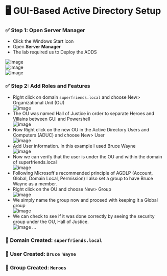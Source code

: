 # 🖥️ GUI-Based Active Directory Setup

### ✅ Step 1: Open Server Manager
- Click the Windows Start icon
- Open **Server Manager**
- The lab required us to Deploy the ADDS

![image](https://github.com/user-attachments/assets/c1a2b3f1-2396-400e-9e47-6c5040ac90a5) <br>
![image](https://github.com/user-attachments/assets/69e58729-da44-4c71-9719-3dd6e90b2729) <br>
![image](https://github.com/user-attachments/assets/a0e22441-cf38-4ee7-a51c-18933b721310) <br>

### ✅ Step 2: Add Roles and Features
- Right click on domain `superfriends.local` and choose New> Organizational Unit (OU) <br>
  ![image](https://github.com/user-attachments/assets/855fc326-efc5-46e1-897b-765b7085efc5) <br>
- The OU was named Hall of Justice in order to separate Heroes and Villains between GUI and Powershell <br>
  ![image](https://github.com/user-attachments/assets/71d6148e-dc4a-453a-b7e3-3437669d42de) <br>
- Now Right click on the new OU in the Active Directory Users and Computers (ADUC) and choose New> User <br>
![image](https://github.com/user-attachments/assets/68976562-4faf-42db-ae16-6a886ec9c719)
- Add User information. In this example I used Bruce Wayne <br>
![image](https://github.com/user-attachments/assets/fcf6d4c2-a6ad-429b-94fa-344bee36c20d) <br>
- Now we can verify that the user is under the OU and within the domain of superfriends.local <br>
![image](https://github.com/user-attachments/assets/69150e28-d403-4091-956d-0f68403405ad) <br>
- Following Microsoft's recommended principle of AGDLP (Account, Global, Domain Local, Permission) I also set a group to have Bruce Wayne as a member. <br>
- Right click on the OU and choose New> Group <br>
![image](https://github.com/user-attachments/assets/ea7e398c-9179-4c10-b9da-df6eb254ff4f) <br>
- We simply name the group now and proceed with keeping it a Global group <br>
![image](https://github.com/user-attachments/assets/ae330b66-2cfa-45b0-a099-c86040e1ae71) <br>
- We can check to see if it was done correctly by seeing the security group under the OU, Hall of Justice. <br>
![image](https://github.com/user-attachments/assets/6f3bf117-a3ad-454d-8e0a-50275aa5a14a)
...

### 🧩 Domain Created: `superfriends.local`

### 👤 User Created: `Bruce Wayne`

### 👥 Group Created: `Heroes`
